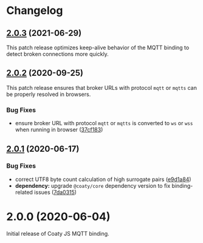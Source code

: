 # Changelog

<a name="2.0.3"></a>
## [2.0.3](https://github.com/coatyio/binding.mqtt.js/compare/v2.0.2...v2.0.3) (2021-06-29)

This patch release optimizes keep-alive behavior of the MQTT binding to detect broken connections more quickly.

<a name="2.0.2"></a>
## [2.0.2](https://github.com/coatyio/binding.mqtt.js/compare/v2.0.1...v2.0.2) (2020-09-25)

This patch release ensures that broker URLs with protocol `mqtt` or `mqtts` can be properly resolved in browsers.

### Bug Fixes

* ensure broker URL with protocol `mqtt` or `mqtts` is converted to `ws` or `wss` when running in browser ([37cf183](https://github.com/coatyio/binding.mqtt.js/commit/37cf183970ed10f4211ad18f3b2b23a0b1a6d667))

<a name="2.0.1"></a>
## [2.0.1](https://github.com/coatyio/binding.mqtt.js/compare/v2.0.0...v2.0.1) (2020-06-17)

### Bug Fixes

* correct UTF8 byte count calculation of high surrogate pairs ([e9d1a84](https://github.com/coatyio/binding.mqtt.js/commit/e9d1a84c917ee44ba998dc383b540398eb5d2e6c))
* **dependency:** upgrade `@coaty/core` dependency version to fix binding-related issues ([7da0315](https://github.com/coatyio/binding.mqtt.js/commit/7da0315b8ecfed39c053fb30b9ae80d1e88b956f))

<a name="2.0.0"></a>
# 2.0.0 (2020-06-04)

Initial release of Coaty JS MQTT binding.

